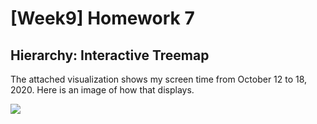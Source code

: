 [Week9] Homework 7
===
Hierarchy: Interactive Treemap
---

The attached visualization shows my screen time from October 12 to 18, 2020. Here is an image of how that displays.


<img src="https://github.com/jwoo24/JihyeWoo-ProgVisFA20/blob/master/hw6/hw7_screenshot_animated.gif?raw=true">

